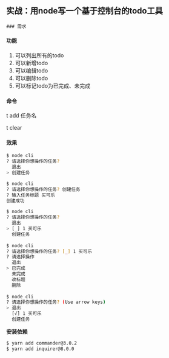 ## 实战：用node写一个基于控制台的todo工具

	### 需求

#### 功能

1. 可以列出所有的todo
2. 可以新增todo
3. 可以编辑todo
4. 可以删除todo
5. 可以标记todo为已完成、未完成

#### 命令

t add 任务名

t clear

#### 效果

```sh
$ node cli
? 请选择你想操作的任务? 
  退出
> 创建任务

$ node cli
? 请选择你想操作的任务? 创建任务
? 输入任务标题 买可乐
创建成功

$ node cli
? 请选择你想操作的任务? 
  退出
> [_] 1 买可乐
  创建任务
  
$ node cli
? 请选择你想操作的任务? [_] 1 买可乐
? 请选择操作 
  退出       
> 已完成     
  未完成     
  改标题     
  删除 
  
$ node cli 
? 请选择你想操作的任务? (Use arrow keys)
> 退出
  [√] 1 买可乐
  创建任务
```

**安装依赖**

```sh
$ yarn add commander@3.0.2
$ yarn add inquirer@8.0.0
```

